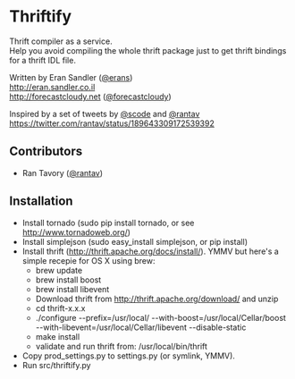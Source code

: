 Thriftify
=========

Thrift compiler as a service.    
Help you avoid compiling the whole thrift package just to get thrift bindings for a thrift IDL file.    


Written by Eran Sandler ([@erans](https://twitter.com/erans))    
http://eran.sandler.co.il    
http://forecastcloudy.net ([@forecastcloudy](https://twitter.com/forecastcloudy))

Inspired by a set of tweets by [@scode](https://twitter.com/scode) and [@rantav](https://twitter.com/rantav)    
https://twitter.com/rantav/status/189643309172539392

Contributors
------------
- Ran Tavory ([@rantav](https://twitter.com/rantav))

Installation
------------
- Install tornado (sudo pip install tornado, or see http://www.tornadoweb.org/)
- Install simplejson (sudo easy_install simplejson, or pip install)
- Install thrift (http://thrift.apache.org/docs/install/). YMMV but here's a simple recepie for OS X using brew:
  - brew update
  - brew install boost
  - brew install libevent
  - Download thrift from http://thrift.apache.org/download/ and unzip
  - cd thrift-x.x.x
  - ./configure --prefix=/usr/local/ --with-boost=/usr/local/Cellar/boost --with-libevent=/usr/local/Cellar/libevent --disable-static
  - make install
  - validate and run thrift from: /usr/local/bin/thrift
- Copy prod_settings.py to settings.py (or symlink, YMMV).
- Run src/thriftify.py

